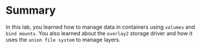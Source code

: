 # Summary

In this lab, you learned how to manage data in containers using `volumes` and `bind mounts`. You also learned about the `overlay2` storage driver and how it uses the `union file system` to manage layers.
